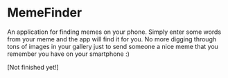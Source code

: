 # MemeFinder
 An application for finding memes on your phone. Simply enter some words from your meme and the app will find it for you. No more digging through tons of images in your gallery just to send someone a nice meme that you remember you have on your smartphone :)
 
 [Not finished yet!]
